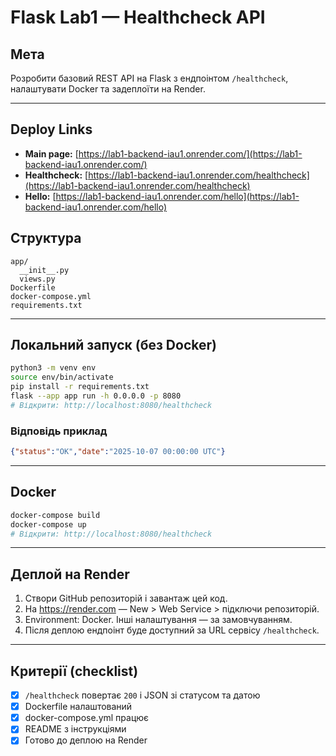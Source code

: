 # Flask Lab1 — Healthcheck API

## Мета
Розробити базовий REST API на Flask з ендпоінтом `/healthcheck`, налаштувати Docker та задеплоїти на Render.

---

##  Deploy Links

- **Main page:** [https://lab1-backend-iau1.onrender.com/](https://lab1-backend-iau1.onrender.com/)
- **Healthcheck:** [https://lab1-backend-iau1.onrender.com/healthcheck](https://lab1-backend-iau1.onrender.com/healthcheck)
- **Hello:** [https://lab1-backend-iau1.onrender.com/hello](https://lab1-backend-iau1.onrender.com/hello)

## Структура
```
app/
  __init__.py
  views.py
Dockerfile
docker-compose.yml
requirements.txt
```

---

## Локальний запуск (без Docker)
```bash
python3 -m venv env
source env/bin/activate
pip install -r requirements.txt
flask --app app run -h 0.0.0.0 -p 8080
# Відкрити: http://localhost:8080/healthcheck
```

### Відповідь приклад
```json
{"status":"OK","date":"2025-10-07 00:00:00 UTC"}
```

---

## Docker
```bash
docker-compose build
docker-compose up
# Відкрити: http://localhost:8080/healthcheck
```

---

## Деплой на Render
1. Створи GitHub репозиторій і завантаж цей код.
2. На https://render.com — New > Web Service > підключи репозиторій.
3. Environment: Docker. Інші налаштування — за замовчуванням.
4. Після деплою ендпоінт буде доступний за URL сервісу `/healthcheck`.

---

## Критерії (checklist)
- [x] `/healthcheck` повертає `200` і JSON зі статусом та датою
- [x] Dockerfile налаштований
- [x] docker-compose.yml працює
- [x] README з інструкціями
- [x] Готово до деплою на Render

